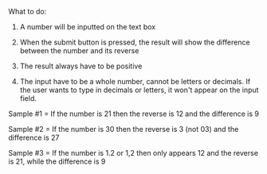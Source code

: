 What to do:

1. A number will be inputted on the text box

2. When the submit button is pressed, the result will show the difference between the number and its reverse

3. The result always have to be positive

4. The input have to be a whole number, cannot be letters or decimals. If the user wants to type in decimals or letters, it won't appear on the input field.

Sample #1 = If the number is 21 then the reverse is 12 and the difference is 9

Sample #2 = If the number is 30 then the reverse is 3 (not 03) and the difference is 27

Sample #3 = If the number is 1.2 or 1,2 then only appears 12 and the reverse is 21, while the difference is 9
